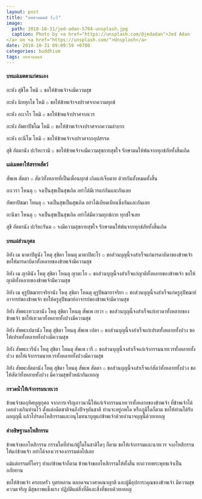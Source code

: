 ```yaml
---
layout: post
title: "บทสวดมนต์ (๔)"
image:
  path: 2018-10-31/jed-adan-5784-unsplash.jpg
  caption: Photo by <a href="https://unsplash.com/@jedadan">Jed Adan
</a> on <a href="https://unsplash.com/">Unsplash</a>
date: 2018-10-31 09:09:59 +0700
categories: buddhism
tags: บทสวดมนต์
---
```

#### บทแผ่เมตตาแก่ตนเอง
อะหัง สุขิโต โหมิ ⚬ ขอให้ข้าพเจ้าจงมีความสุข

อะหัง นิททุกโข โหมิ ⚬ ขอให้ข้าพเจ้าจงปราศจากความทุกข์

อะหัง อะเวโร โหมิ ⚬ ขอให้ข้าพเจ้าปราศจากเวร

อะหัง อัพยาปัชโฌ โหมิ ⚬ ขอให้ข้าพเจ้าจงปราศจากความลำบาก

อะหัง อะนีโฆ โหมิ ⚬ ขอให้ข้าพเจ้าจงปราศจากอุปสรรค

สุขี อัตตานัง ปะริหะรามิ ⚬ ขอให้ข้าพเจ้าจงมีความสุขกายสุขใจ รักษาตนให้พ้นจากทุกข์ภัยทั้งสิ้นเถิด

#### แผ่เมตตาให้สรรพสัตว์
สัพเพ สัตตา ⚬ สัตว์ทั้งหลายที่เป็นเพื่อนทุกข์ เกิดแก่เจ็บตาย ด้วยกันทั้งหมดทั้งสิ้น

อะเวรา โหนตุ ⚬ จงเป็นสุขเป็นสุขเถิด อย่าได้มีเวรแก่กันและกันเลย

อัพยาปัชฌา โหนตุ ⚬ จงเป็นสุขเป็นสุขเถิด อย่าได้เบียดเบียนซึ่งกันและกันเลย

อะนีฆา โหนตุ ⚬ จงเป็นสุขเป็นสุขเถิด อย่าได้มีความทุกข์กาย ทุกข์ใจเลย

สุขี อัตตานัง ปะริหะรันต ⚬ จงมีความสุขกายสุขใจ รักษาตนให้พ้นจากทุกข์ภัยทั้งสิ้นเถิด

#### บทแผ่ส่วนกุศล
อิทัง เม มาตาปิตูนัง โหตุ สุขิตา โหนตุ มาตาปิตะโร ⚬ ขอส่วนบุญนี้จงสำเร็จแก่มารดาบิดาของข้าพเจ้า ขอให้มารดาบิดาทั้งหลายของข้าพเจ้ามีความสุข

อิทัง เม ญาตินัง โหตุ สุขิตา โหนตุ ญาตะโย ⚬ ขอส่วนบุญนี้จงสำเร็จแก่ญาติทั้งหลายของข้าพเจ้า ขอให้ญาติทั้งหลายของข้าพเจ้ามีความสุข

อิทัง เม คุรูปัชฌายาจริยานัง โหตุ สุขิตา โหนตุ คุรูปัชฌายาจริยา ⚬ ขอส่วนบุญนี้จงสำเร็จแก่ครูอุปัชฌาย์อาจารย์ของข้าพเจ้า ขอให้ครูอุปัชฌาย์อาจารย์ของข้าพเจ้ามีความสุข

อิทัง สัพพะเทวะตานัง โหตุ สุขิตา โหนตุ สัพเพ เทวา ⚬ ขอส่วนบุญนี้จงสำเร็จแก่เทวดาทั้งหลายของข้าพเจ้า ขอให้เทวดาทั้งหลายทั้งปวงมีความสุข

อิทัง สัพพะเปตานัง โหตุ สุขิตา โหนตุ สัพเพ เปตา ⚬ ขอส่วนบุญนี้จงสำเร็จแก่เปรตทั้งหลายทั้งปวง ขอให้เปรตทั้งหลายทั้งปวงมีความสุข

อิทัง สัพพะเวรีนัง โหตุ สุขิตา โหนตุ สัพเพ เวรี ⚬ ขอส่วนบุญนี้จงสำเร็จแก่เจ้ากรรมนายเวรทั้งหลายทั้งปวง ขอให้เจ้ากรรมนายเวรทั้งหลายทั้งปวงมีความสุข

อิทัง สัพพะสัตตานัง โหตุ สุขิตา โหนตุ สัพเพ สัตตา ⚬ ขอส่วนบุญนี้จงสำเร็จแก่สัตว์ทั้งหลายทั้งปวง ขอให้สัตว์ทั้งหลายทั้งปวง มีความสุขทั่วหน้ากันเทอญ

#### กรวดน้ำให้เจ้ากรรมนายเวร
ข้าพเจ้าขออุทิศบุญกุศล จากการเจริญภาวนานี้ให้แก่เจ้ากรรมนายเวรทั้งหลายของข้าพเจ้า ที่ข้าพเจ้าได้เคยล่วงเกินท่านไว้ ตั้งแต่อดีตชาติจนถึงปัจจุบันชาติ ท่านจะอยู่ภพใด หรือภูมิใดก็ตาม ขอให้ท่านได้รับผลบุญนี้ แล้วโปรดอโหสิกรรมและอนุโมทนาบุญแก่ข้าพเจ้าด้วยอำนาจบุญนี้ด้วยเทอญ

#### คำอธิษฐานอโหสิกรรม
ข้าพเจ้าขออโหสิกรรม กรรมใดที่ทำแก่ผู้ใดในชาติใดๆ ก็ตาม ขอให้เจ้ากรรมและนายเวร จงอโหสิกรรมให้แก่ข้าพเจ้า อย่าได้จองเวรจองกรรมต่อไปเลย

แม้แต่กรรมที่ใครๆ ทำแก่ข้าพเจ้าก็ตาม ข้าพเจ้าขออโหสิกรรมให้ทั้งสิ้น ยกถวายพระพุทธเจ้าเป็นอภัยทาน

ขอให้ข้าพเจ้า ครอบครัว บุตรหลาน ตลอดจนวงศาคณาญาติ และผู้มีอุปการะคุณของข้าพเจ้า มีความสุขความเจริญ มีสุขภาพแข็งแรง ปฏิบัติแต่สิ่งที่ดีและสิ่งที่ชอบด้วยเทอญ
